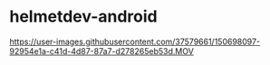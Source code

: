 # helmetdev-android


https://user-images.githubusercontent.com/37579661/150698097-92954e1a-c41d-4d87-87a7-d278265eb53d.MOV


